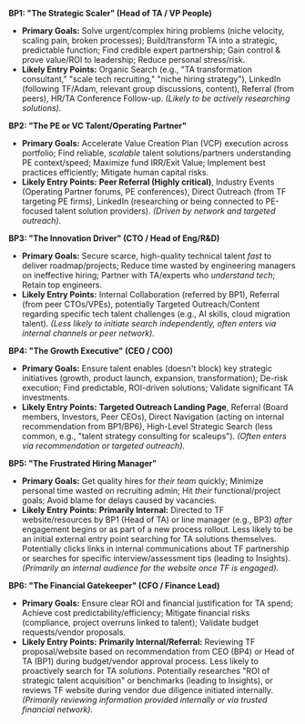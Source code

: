 **BP1: "The Strategic Scaler" (Head of TA / VP People)**

- **Primary Goals:** Solve urgent/complex hiring problems (niche velocity, scaling pain, broken processes); Build/transform TA into a strategic, predictable function; Find credible expert partnership; Gain control & prove value/ROI to leadership; Reduce personal stress/risk.
- **Likely Entry Points:** Organic Search (e.g., "TA transformation consultant," "scale tech recruiting," "niche hiring strategy"), LinkedIn (following TF/Adam, relevant group discussions, content), Referral (from peers), HR/TA Conference Follow-up. _(Likely to be actively researching solutions)._

**BP2: "The PE or VC Talent/Operating Partner"**

- **Primary Goals:** Accelerate Value Creation Plan (VCP) execution across portfolio; Find reliable, _scalable_ talent solutions/partners understanding PE context/speed; Maximize fund IRR/Exit Value; Implement best practices efficiently; Mitigate human capital risks.
- **Likely Entry Points:** **Peer Referral (Highly critical)**, Industry Events (Operating Partner forums, PE conferences), Direct Outreach (from TF targeting PE firms), LinkedIn (researching or being connected to PE-focused talent solution providers). _(Driven by network and targeted outreach)._

**BP3: "The Innovation Driver" (CTO / Head of Eng/R&D)**

- **Primary Goals:** Secure scarce, high-quality technical talent _fast_ to deliver roadmap/projects; Reduce time wasted by engineering managers on ineffective hiring; Partner with TA/experts who _understand tech_; Retain top engineers.
- **Likely Entry Points:** Internal Collaboration (referred by BP1), Referral (from peer CTOs/VPEs), potentially Targeted Outreach/Content regarding specific tech talent challenges (e.g., AI skills, cloud migration talent). _(Less likely to initiate search independently, often enters via internal channels or peer network)._

**BP4: "The Growth Executive" (CEO / COO)**

- **Primary Goals:** Ensure talent enables (doesn't block) key strategic initiatives (growth, product launch, expansion, transformation); De-risk execution; Find predictable, ROI-driven solutions; Validate significant TA investments.
- **Likely Entry Points:** **Targeted Outreach Landing Page**, Referral (Board members, Investors, Peer CEOs), Direct Navigation (acting on internal recommendation from BP1/BP6), High-Level Strategic Search (less common, e.g., "talent strategy consulting for scaleups"). _(Often enters via recommendation or targeted outreach)._

**BP5: "The Frustrated Hiring Manager"**

- **Primary Goals:** Get quality hires for _their team_ quickly; Minimize personal time wasted on recruiting admin; Hit _their_ functional/project goals; Avoid blame for delays caused by vacancies.
- **Likely Entry Points:** **Primarily Internal:** Directed to TF website/resources by BP1 (Head of TA) or line manager (e.g., BP3) _after_ engagement begins or as part of a new process rollout. Less likely to be an initial external entry point searching for TA solutions themselves. Potentially clicks links in internal communications about TF partnership or searches for specific interview/assessment tips (leading to Insights). _(Primarily an internal audience for the website once TF is engaged)._

**BP6: "The Financial Gatekeeper" (CFO / Finance Lead)**

- **Primary Goals:** Ensure clear ROI and financial justification for TA spend; Achieve cost predictability/efficiency; Mitigate financial risks (compliance, project overruns linked to talent); Validate budget requests/vendor proposals.
- **Likely Entry Points:** **Primarily Internal/Referral:** Reviewing TF proposal/website based on recommendation from CEO (BP4) or Head of TA (BP1) during budget/vendor approval process. Less likely to proactively search for TA _solutions_. Potentially researches "ROI of strategic talent acquisition" or benchmarks (leading to Insights), or reviews TF website during vendor due diligence initiated internally. _(Primarily reviewing information provided internally or via trusted financial network)._